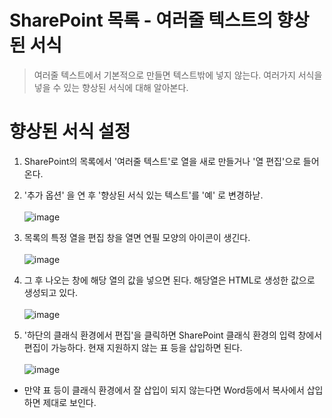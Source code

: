 # SharePoint 목록 - 여러줄 텍스트의 향상된 서식
> 여러줄 텍스트에서 기본적으로 만들면 텍스트밖에 넣지 않는다. 여러가지 서식을 넣을 수 있는 향상된 서식에 대해 알아본다.


# 향상된 서식 설정

1. SharePoint의 목록에서 '여러줄 텍스트'로 열을 새로 만들거나 '열 편집'으로 들어온다.

2. '추가 옵션' 을 연 후 '향상된 서식 있는 텍스트'를 '예' 로 변경하낟.<br><br>![image](https://user-images.githubusercontent.com/39551265/165476867-6290f76b-84c3-4ac8-a97e-4e3970295387.png)<br>

3. 목록의 특정 열을 편집 창을 열면 연필 모양의 아이콘이 생긴다.<br><br>![image](https://user-images.githubusercontent.com/39551265/165478719-13b62005-c72f-4e1c-9260-93ed0b71cec3.png)<br>

4. 그 후 나오는 창에 해당 열의 값을 넣으면 된다. 해당열은 HTML로 생성한 값으로 생성되고 있다.<br><br>![image](https://user-images.githubusercontent.com/39551265/165481988-4119b8c2-e63e-4b0f-bd98-95556876c389.png)<br>

5. '하단의 클래식 환경에서 편집'을 클릭하면 SharePoint 클래식 환경의 입력 창에서 편집이 가능하다. 현재 지원하지 않는 표 등을 삽입하면 된다.<br><br>![image](https://user-images.githubusercontent.com/39551265/165480590-67c45632-0163-4bfd-906a-ba8c29d3eddc.png)<br>

* 만약 표 등이 클래식 환경에서 잘 삽입이 되지 않는다면 Word등에서 복사에서 삽입하면 제대로 보인다.